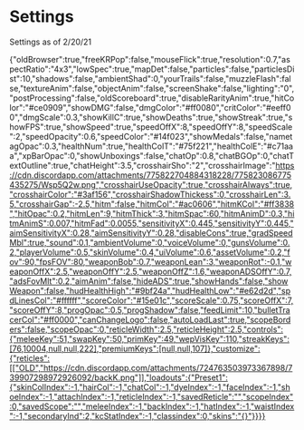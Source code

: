 # Settings
Settings as of 2/20/21

{"oldBrowser":true,"freeKRPop":false,"mouseFlick":true,"resolution":0.7,"aspectRatio":"4x3","lowSpec":true,"mapDet":false,"particles":false,"particlesDist":10,"shadows":false,"ambientShad":0,"yourTrails":false,"muzzleFlash":false,"textureAnim":false,"objectAnim":false,"screenShake":false,"lighting":"0","postProcessing":false,"oldScoreboard":true,"disableRarityAnim":true,"hitColor":"#ce0909","showDMG":false,"dmgColor":"#ff0080","critColor":"#eeff00","dmgScale":0.3,"showKillC":true,"showDeaths":true,"showStreak":true,"showFPS":true,"showSpeed":true,"speedOffX":8,"speedOffY":8,"speedScale":2,"speedOpacity":0.6,"speedColor":"#14f023","showMedals":false,"nametagOpac":0.3,"healthNum":true,"healthColT":"#75f221","healthColE":"#c71aaa","xpBarOpac":0,"showUnboxings":false,"chatOp":0.8,"chatBGOp":0,"chatTextOutline":true,"chatHeight":3.5,"crosshairSho":"2","crosshairImage":"https://cdn.discordapp.com/attachments/775822704884318228/775823086775435275/Wsp5Q2w.png","crosshairUseOpacity":true,"crosshairAlways":true,"crosshairColor":"#3af156","crosshairShadowThickess":0,"crosshairLen":3.5,"crosshairGap":-2.5,"hitm":false,"hitmCol":"#ac0606","hitmKCol":"#ff3838","hitOpac":0.2,"hitmLen":9,"hitmThick":3,"hitmSpac":60,"hitmAnimD":0.3,"hitmAnimS":0.007,"hitmFad":0.0055,"sensitivityX":0.445,"sensitivityY":0.445,"aimSensitivityX":0.28,"aimSensitivityY":0.28,"disableCons":true,"gradSpeedMbl":true,"sound":0.1,"ambientVolume":0,"voiceVolume":0,"gunsVolume":0.2,"playerVolume":0.5,"skinVolume":0.4,"uiVolume":0.6,"assetVolume":0.2,"fov":90,"fpsFOV":80,"weaponBob":0.7,"weaponLean":3,"weaponRot":-0.1,"weaponOffX":2.5,"weaponOffY":2.5,"weaponOffZ":1.6,"weaponADSOffY":0.7,"adsFovMlt":0.2,"aimAnim":false,"hideADS":true,"showHands":false,"showWeapon":false,"hudHealthHigh":"#9bf24a","hudHealthLow":"#e62d2d","spdLinesCol":"#ffffff","scoreColor":"#15e01c","scoreScale":0.75,"scoreOffX":7,"scoreOffY":8,"progOpac":0.5,"progShadow":false,"feedLimit":10,"bulletTracerCol":"#ff0000","canChangeLogo":false,"autoLoadLast":true,"scopeBorders":false,"scopeOpac":0,"reticleWidth":2.5,"reticleHeight":2.5,"controls":{"meleeKey":51,"swapKey":50,"primKey":49,"wepVisKey":110,"streakKeys":[76,10004,null,null,222],"premiumKeys":[null,null,107]},"customize":{"reticles":[["OLD","https://cdn.discordapp.com/attachments/724763503973367898/739907298972926092/backK.png"]],"loadouts":{"Preset1":{"skinColIndex":-1,"hairCol":-1,"chatCol":-1,"dyeIndex":-1,"faceIndex":-1,"shoeIndex":-1,"attachIndex":-1,"reticleIndex":-1,"savedReticle":"","scopeIndex":0,"savedScope":"","meleeIndex":-1,"backIndex":-1,"hatIndex":-1,"waistIndex":-1,"secondaryInd":2,"kcStatIndex":-1,"classindex":0,"skins":"{}"}}}}
